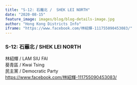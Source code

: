 ```yaml
---
title: "S-12: 石蘺北 /  SHEK LEI NORTH"
date: "2020-08-15"
feature_image: images/blog/blog-details-image.jpg
author: "Hong Kong Districts Info"
iframe: "https://www.facebook.com/林紹輝-111755090453083/"
---
```


### S-12: 石蘺北 /  SHEK LEI NORTH  
林紹輝 /  LAM SIU FAI  
葵青區 / Kwai Tsing  
民主黨 /  Democratic Party  
https://www.facebook.com/林紹輝-111755090453083/
